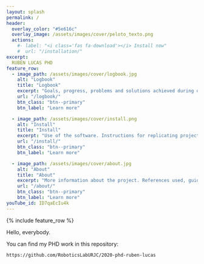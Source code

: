 ```yaml
---
layout: splash
permalink: /
header:
  overlay_color: "#5e616c"
  overlay_image: /assets/images/cover/peloto_texto.png
  actions:
    #- label: "<i class='fas fa-download'></i> Install now"
    #  url: "/installation/"
excerpt:
  RUBÉN LUCAS PHD
feature_row:
  - image_path: /assets/images/cover/logbook.jpg
    alt: "Logbook"
    title: "Logbook"
    excerpt: "Goals, progress, problems and solutions achieved during development"
    url: "/logbook/"
    btn_class: "btn--primary"
    btn_label: "Learn more"

  - image_path: /assets/images/cover/install.png
    alt: "Install"
    title: "Install"
    excerpt: "Use of the software. Instructions for replicating project content."
    url: "/install/"
    btn_class: "btn--primary"
    btn_label: "Learn more"

  - image_path: /assets/images/cover/about.jpg
    alt: "About"
    title: "About"
    excerpt: "More information about the project. References used, guides, articles, etc."
    url: "/about/"
    btn_class: "btn--primary"
    btn_label: "Learn more"   
youTube_id: ID7qaEcIu4k
---
```


{% include feature_row %}

Hello, everybody.

You can find my PHD work in this repository:

```
https://github.com/RoboticsLabURJC/2020-phd-ruben-lucas
```
